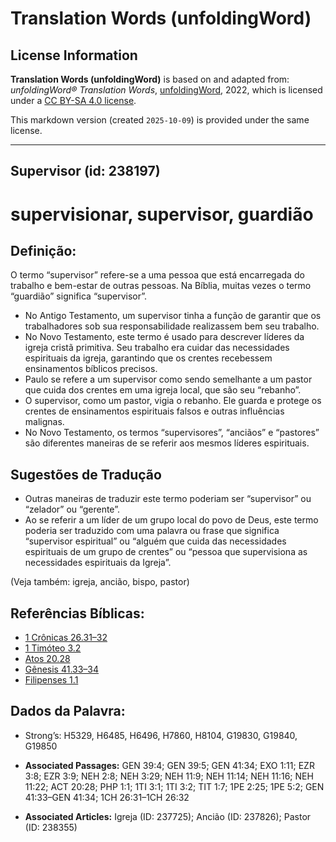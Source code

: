 # Translation Words (unfoldingWord)

## License Information

**Translation Words (unfoldingWord)** is based on and adapted from: _unfoldingWord® Translation Words_, [unfoldingWord](https://unfoldingword.org/utw), 2022, which is licensed under a [CC BY-SA 4.0 license](https://creativecommons.org/licenses/by-sa/4.0/legalcode.en).

This markdown version (created `2025-10-09`) is provided under the same license.



--------------------------------

## Supervisor (id: 238197)

supervisionar, supervisor, guardião
===================================

Definição:
----------

O termo “supervisor” refere\-se a uma pessoa que está encarregada do trabalho e bem\-estar de outras pessoas. Na Bíblia, muitas vezes o termo “guardião” significa “supervisor”.

* No Antigo Testamento, um supervisor tinha a função de garantir que os trabalhadores sob sua responsabilidade realizassem bem seu trabalho.
* No Novo Testamento, este termo é usado para descrever líderes da igreja cristã primitiva. Seu trabalho era cuidar das necessidades espirituais da igreja, garantindo que os crentes recebessem ensinamentos bíblicos precisos.
* Paulo se refere a um supervisor como sendo semelhante a um pastor que cuida dos crentes em uma igreja local, que são seu “rebanho”.
* O supervisor, como um pastor, vigia o rebanho. Ele guarda e protege os crentes de ensinamentos espirituais falsos e outras influências malignas.
* No Novo Testamento, os termos “supervisores”, “anciãos” e “pastores” são diferentes maneiras de se referir aos mesmos líderes espirituais.

Sugestões de Tradução
---------------------

* Outras maneiras de traduzir este termo poderiam ser “supervisor” ou “zelador” ou “gerente”.
* Ao se referir a um líder de um grupo local do povo de Deus, este termo poderia ser traduzido com uma palavra ou frase que significa “supervisor espiritual” ou “alguém que cuida das necessidades espirituais de um grupo de crentes” ou “pessoa que supervisiona as necessidades espirituais da Igreja”.

(Veja também: igreja, ancião, bispo, pastor)

Referências Bíblicas:
---------------------

* [1 Crônicas 26\.31–32](https://ref.ly/1Chr26:31-1Chr26:32)
* [1 Timóteo 3\.2](https://ref.ly/1Tim3:2)
* [Atos 20\.28](https://ref.ly/Acts20:28)
* [Gênesis 41\.33–34](https://ref.ly/Gen41:33-Gen41:34)
* [Filipenses 1\.1](https://ref.ly/Phil1:1)

Dados da Palavra:
-----------------

* Strong’s: H5329, H6485, H6496, H7860, H8104, G19830, G19840, G19850

* **Associated Passages:** GEN 39:4; GEN 39:5; GEN 41:34; EXO 1:11; EZR 3:8; EZR 3:9; NEH 2:8; NEH 3:29; NEH 11:9; NEH 11:14; NEH 11:16; NEH 11:22; ACT 20:28; PHP 1:1; 1TI 3:1; 1TI 3:2; TIT 1:7; 1PE 2:25; 1PE 5:2; GEN 41:33–GEN 41:34; 1CH 26:31–1CH 26:32
* **Associated Articles:** Igreja (ID: 237725); Ancião (ID: 237826); Pastor (ID: 238355)

